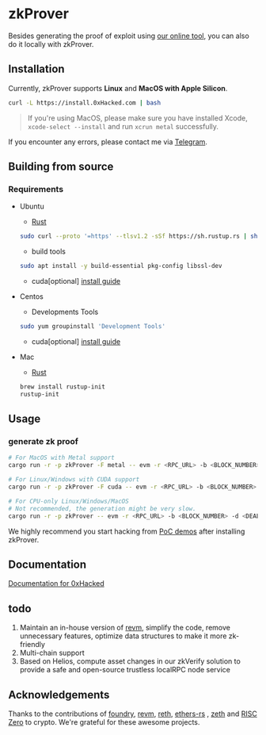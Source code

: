 # zkProver

Besides generating the proof of exploit using [our online tool](https://www.0xhacked.com/tool), you can also do it locally with zkProver.

## Installation

Currently, zkProver supports **Linux** and **MacOS with Apple Silicon**.

``` bash
curl -L https://install.0xHacked.com | bash
```

> If you're using MacOS, please make sure you have installed Xcode, `xcode-select --install` and run `xcrun metal` successfully.

If you encounter any errors, please contact me via [Telegram](https://t.me/dimitrysc).

## Building from source
### Requirements

* Ubuntu

  - [Rust](https://www.rust-lang.org/tools/install)
   ```bash
   sudo curl --proto '=https' --tlsv1.2 -sSf https://sh.rustup.rs | sh
   ```
  - build tools
   ```bash
   sudo apt install -y build-essential pkg-config libssl-dev
   ```
  - cuda[optional] [install guide](https://docs.nvidia.com/cuda/cuda-installation-guide-linux/index.html)

* Centos
  - Developments Tools
  ```bash
  sudo yum groupinstall 'Development Tools'
  ```
  - cuda[optional] [install guide](https://docs.nvidia.com/cuda/cuda-installation-guide-linux/index.html)

* Mac
  - [Rust](https://www.rust-lang.org/tools/install)
  ```bash
  brew install rustup-init
  rustup-init
  ```

## Usage
### generate zk proof
```bash
# For MacOS with Metal support
cargo run -r -p zkProver -F metal -- evm -r <RPC_URL> -b <BLOCK_NUMBER> -d <DEAL> <path>

# For Linux/Windows with CUDA support
cargo run -r -p zkProver -F cuda -- evm -r <RPC_URL> -b <BLOCK_NUMBER> -d <DEAL> <path>

# For CPU-only Linux/Windows/MacOS
# Not recommended, the generation might be very slow.
cargo run -r -p zkProver -- evm -r <RPC_URL> -b <BLOCK_NUMBER> -d <DEAL> <path>
```

We highly recommend you start hacking from [PoC demos](https://github.com/0xHackedLabs/PoC) after installing zkProver.

## Documentation
[Documentation for 0xHacked](https://docs.0xHacked.com)

## todo
1. Maintain an in-house version of [revm](https://github.com/bluealloy/revm), simplify the code, remove unnecessary features, optimize data structures to make it more zk-friendly
2. Multi-chain support
3. Based on Helios, compute asset changes in our zkVerify solution to provide a safe and open-source trustless localRPC node service

## Acknowledgements
Thanks to the contributions of [foundry](https://github.com/foundry-rs/foundry), [revm](https://github.com/bluealloy/revm), [reth](https://github.com/paradigmxyz/reth), [ethers-rs](https://github.com/gakonst/ethers-rs) , [zeth](https://github.com/risc0/zeth) and [RISC Zero](https://github.com/risc0/risc0) to crypto. We're grateful for these awesome projects.

